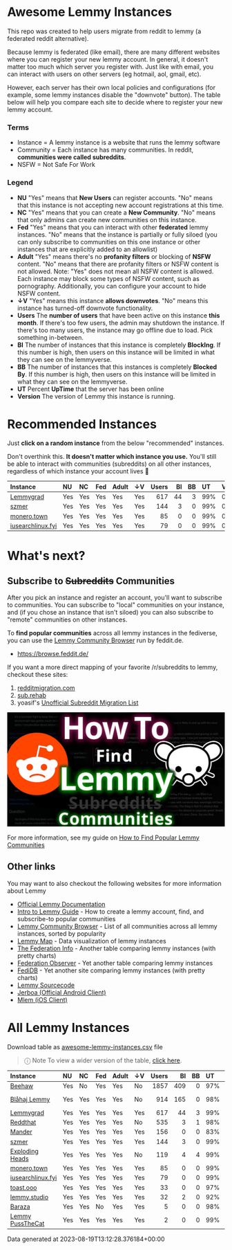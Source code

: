 
# Awesome Lemmy Instances

This repo was created to help users migrate from reddit to lemmy (a federated reddit alternative).

Because lemmy is federated (like email), there are many different websites where you can register your new lemmy account. In general, it doesn't matter too much which server you register with. Just like with email, you can interact with users on other servers (eg hotmail, aol, gmail, etc).

However, each server has their own local policies and configurations (for example, some lemmy instances disable the "downvote" button). The table below will help you compare each site to decide where to register your new lemmy account.

### Terms

 * Instance = A lemmy instance is a website that runs the lemmy software
 * Community = Each instance has many communities. In reddit, **communities were called subreddits**.
 * NSFW = Not Safe For Work

### Legend

 * **NU** "Yes" means that **New Users** can register accounts. "No" means that this instance is not accepting new account registrations at this time.
 * **NC** "Yes" means that you can create a **New Community**. "No" means that only admins can create new communities on this instance.
 * **Fed** "Yes" means that you can interact with other **federated** lemmy instances. "No" means that the instance is partially or fully siloed (you can only subscribe to communities on this one instance or other instances that are explicitly added to an allowlist)
 * **Adult** "Yes" means there's no **profanity filters** or blocking of **NSFW** content. "No" means that there are profanity filters or NSFW content is not allowed. Note: "Yes" does not mean all NSFW content is allowed. Each instance may block some types of NSFW content, such as pornography. Additionally, you can configure your account to hide NSFW content. 
 * **↓V** "Yes" means this instance **allows downvotes**. "No" means this instance has turned-off downvote functionality.
 * **Users** The **number of users** that have been active on this instance **this month**. If there's too few users, the admin may shutdown the instance. If there's too many users, the instance may go offline due to load. Pick something in-between.
 * **BI** The number of instances that this instance is completely **BlockIng**. If this number is high, then users on this instance will be limited in what they can see on the lemmyverse.
 * **BB** The number of instances that this instances is completely **Blocked By**. If this number is high, then users on this instance will be limited in what they can see on the lemmyverse.
 * **UT** Percent **UpTime** that the server has been online
 * **Version** The version of Lemmy this instance is running.

# Recommended Instances

Just **click on a random instance** from the below "recommended" instances.

Don't overthink this. **It doesn't matter which instance you use.** You'll still be able to interact with communities (subreddits) on all other instances, regardless of which instance your account lives 🙂

| Instance                                       | NU   | NC   | Fed   | Adult   | ↓V   |   Users |   BI |   BB | UT   | Version   |
|:-----------------------------------------------|:-----|:-----|:------|:--------|:-----|--------:|-----:|-----:|:-----|:----------|
| [Lemmygrad](https://lemmygrad.ml)              | Yes  | Yes  | Yes   | Yes     | Yes  |     617 |   44 |    3 | 99%  | 0.18.4    |
| [szmer](https://szmer.info)                    | Yes  | Yes  | Yes   | Yes     | Yes  |     144 |    3 |    0 | 99%  | 0.18.1    |
| [monero.town](https://monero.town)             | Yes  | Yes  | Yes   | Yes     | Yes  |      85 |    0 |    0 | 99%  | 0.18.4    |
| [iusearchlinux.fyi](https://iusearchlinux.fyi) | Yes  | Yes  | Yes   | Yes     | Yes  |      79 |    0 |    0 | 99%  | 0.18.4    |

# What's next?

## Subscribe to ~~Subreddits~~ Communities

After you pick an instance and register an account, you'll want to subscribe to communities. You can subscribe to "local" communities on your instance, and (if you chose an instance that isn't siloed) you can also subscribe to "remote" communities on other instances.

To **find popular communities** across all lemmy instances in the fediverse, you can use the [Lemmy Community Browser](https://browse.feddit.de/) run by feddit.de.

 * https://browse.feddit.de/

If you want a more direct mapping of your favorite /r/subreddits to lemmy, checkout these sites:

1. [redditmigration.com](https://redditmigration.com/)
1. [sub.rehab](https://sub.rehab/?searchTerm=&visibleServices=lemmy&officialOnly=false&newOnly=false&favoriteOnly=false&sortBy=users_active_week)
1. yoasif's [Unofficial Subreddit Migration List](https://www.quippd.com/writing/2023/06/15/unofficial-subreddit-migration-list-lemmy-kbin-etc.html)


<a href="https://tech.michaelaltfield.net/2023/06/11/lemmy-migration-find-subreddits-communities/"><img src="lemmy-migration-find-subreddits-communities.jpg" alt="How To Find Lemmy Communities" /></a>

For more information, see my guide on [How to Find Popular Lemmy Communities](https://tech.michaelaltfield.net/2023/06/11/lemmy-migration-find-subreddits-communities/)

## Other links

You may want to also checkout the following websites for more information about Lemmy

 * [Official Lemmy Documentation](https://join-lemmy.org/docs/en/index.html)
 * [Intro to Lemmy Guide](https://tech.michaelaltfield.net/2023/06/11/lemmy-migration-find-subreddits-communities/) - How to create a lemmy account, find, and subscribe-to popular communities
 * [Lemmy Community Browser](https://browse.feddit.de/) - List of all communities across all lemmy instances, sorted by popularity
 * [Lemmy Map](https://lemmymap.feddit.de) - Data visualization of lemmy instances
 * [The Federation Info](https://the-federation.info/platform/73) - Another table comparing lemmy instances (with pretty charts)
 * [Federation Observer](https://lemmy.fediverse.observer/list) - Yet another table comparing lemmy instances
 * [FediDB](https://fedidb.org/software/lemmy) - Yet another site comparing lemmy instances (with pretty charts)
 * [Lemmy Sourcecode](https://github.com/LemmyNet/lemmy)
 * [Jerboa (Official Android Client)](https://f-droid.org/packages/com.jerboa/)
 * [Mlem (iOS Client)](https://apps.apple.com/gb/app/mlem-for-lemmy/id6450543782)


# All Lemmy Instances

Download table as <a href="https://raw.githubusercontent.com/maltfield/awesome-lemmy-instances/main/awesome-lemmy-instances.csv" target="_blank" download>awesome-lemmy-instances.csv</a> file

> ⓘ Note To view a wider version of the table, [click here](README.md).

| Instance                                          | NU   | NC   | Fed   | Adult   | ↓V   |   Users |   BI |   BB | UT   | Version     |
|:--------------------------------------------------|:-----|:-----|:------|:--------|:-----|--------:|-----:|-----:|:-----|:------------|
| [Beehaw](https://beehaw.org)                      | Yes  | No   | Yes   | Yes     | No   |    1857 |  409 |    0 | 97%  | 0.18.2      |
| [Blåhaj Lemmy](https://lemmy.blahaj.zone)         | Yes  | Yes  | Yes   | Yes     | No   |     914 |  165 |    0 | 98%  | 0.18.4-kt.2 |
| [Lemmygrad](https://lemmygrad.ml)                 | Yes  | Yes  | Yes   | Yes     | Yes  |     617 |   44 |    3 | 99%  | 0.18.4      |
| [Reddthat](https://reddthat.com)                  | Yes  | Yes  | Yes   | Yes     | No   |     535 |    3 |    1 | 98%  | 0.18.4      |
| [Mander](https://mander.xyz)                      | Yes  | Yes  | Yes   | Yes     | Yes  |     156 |    0 |    0 | 83%  | 0.18.4      |
| [szmer](https://szmer.info)                       | Yes  | Yes  | Yes   | Yes     | Yes  |     144 |    3 |    0 | 99%  | 0.18.1      |
| [Exploding Heads](https://exploding-heads.com)    | Yes  | Yes  | Yes   | Yes     | No   |     119 |    4 |    4 | 99%  | 0.18.4      |
| [monero.town](https://monero.town)                | Yes  | Yes  | Yes   | Yes     | Yes  |      85 |    0 |    0 | 99%  | 0.18.4      |
| [iusearchlinux.fyi](https://iusearchlinux.fyi)    | Yes  | Yes  | Yes   | Yes     | Yes  |      79 |    0 |    0 | 99%  | 0.18.4      |
| [toast.ooo](https://toast.ooo)                    | Yes  | Yes  | Yes   | Yes     | Yes  |      33 |    0 |    0 | 97%  | 0.18.3      |
| [lemmy.studio](https://lemmy.studio)              | Yes  | Yes  | Yes   | Yes     | Yes  |      32 |    2 |    0 | 92%  | 0.18.3      |
| [Baraza](https://baraza.africa)                   | Yes  | Yes  | No    | Yes     | Yes  |       5 |    0 |    0 | 98%  | 0.18.4      |
| [Lemmy  PussTheCat](https://lemmy.pussthecat.org) | Yes  | Yes  | Yes   | Yes     | Yes  |       2 |    0 |    0 | 99%  | 0.18.4      |

Data generated at 2023-08-19T13:12:28.376184+00:00
